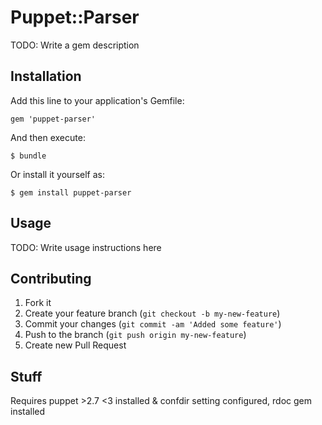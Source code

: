 # Puppet::Parser

TODO: Write a gem description

## Installation

Add this line to your application's Gemfile:

    gem 'puppet-parser'

And then execute:

    $ bundle

Or install it yourself as:

    $ gem install puppet-parser

## Usage

TODO: Write usage instructions here

## Contributing

1. Fork it
2. Create your feature branch (`git checkout -b my-new-feature`)
3. Commit your changes (`git commit -am 'Added some feature'`)
4. Push to the branch (`git push origin my-new-feature`)
5. Create new Pull Request



## Stuff

Requires puppet >2.7 <3 installed & confdir setting configured, rdoc gem installed